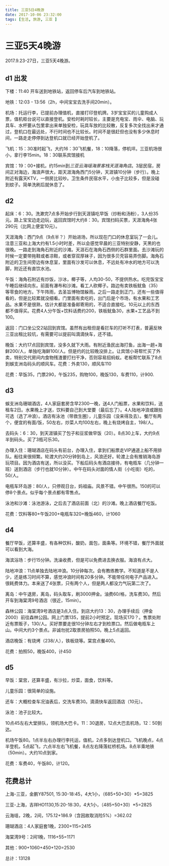 ```yaml
---
title: 三亚5日4晚游
date: 2017-10-06 23:32:00
tags: [生活, 旅游, 三亚 ]
---
```

# 三亚5天4晚游

2017.9.23-27日，三亚5天4晚游。

<!--more-->

## d1 出发

下楼：11:40 开车送到地铁站，返回停车后汽车到地铁站。

地铁：12:03 - 13:56（2h，中间宝宝去洗手间20min）。

机场：托运行李，已提前办理值机，直接打印登机牌。3岁宝宝买的儿童购成人票，值机柜台说可以直接登机。安检时耗时较长，主要是充电宝、雨伞、电脑、玩具车、水杯要从包里拿出来单独安检，玩具车放的比较散，反复多次全找出来才通过，登机口在最远处，不行时间也不比较长。时间不是很赶但也没有多少休息时间，一路走走停停到达登机口就已经开始登机了。

飞机：15：30准时起飞，大约16：30飞机餐，18：10降落，停机坪。三亚机场很小，拿行李15min。18：30联系宾馆接机

宾馆：19：00+接机，约15min到*三亚云海瑶海景客栈天涯海角店*。3层民宿，房间正对海边，海浪声很大，距天涯海角西门5分钟，天涯镇10分钟（步行）。晚上附近有露天KTV，一侧房比较吵。卫生条件民宿水平，小虫子比较多，但是没碰到蚊子。简单洗刷后就休息了。



## d2

起床：6：30。洗漱完7点多开始步行到天涯镇吃早饭（炒粉和汤粉），3人份35元。路上宝宝边走边玩，返回宾馆时大约8：30。宾馆扫码买票，天涯海角4张290元（比网上便宜10元）。

天涯海角：西门9点（9点半？）开始进场，所以现在门口的休息室玩了一会儿。注意三亚和上海大约有1.5小时时差，所以会感觉早晨的三亚特别安静，天黑的也很晚。一路走到海角石附近的沙滩。天涯石在海角石西侧的石群里面。去沙滩玩的时候一定要带拖鞋或者凉鞋，或者穿双厚袜子，因为很多贝壳容易弄伤脚。海角石附近的卫生间旁边有休息室，里面有沙发可以休息，不远处有冲水的地方可以洗脚，附近还有直饮水池。

午饭：海角石附近有炒饭，沙冰，椰子等，人均30-50，不提供热水。吃完饭宝宝午睡后继续向东。前面有瀑布和沙滩。看工人砍椰子。路边有卖铁板鱿鱼（35）等零食的地方。下午阵雨，去圣旨博物馆躲雨。之后一路走到正门，还有一些值得看的，但是比较累就没细看。门里面有卖吃的，出门后是个市场，有水果和工艺品。水果不是很熟，估计大都是准备邮寄用的，不适合直接吃。10元以上的东西都不值得买。花费4人分午饭+饮料话费约200，铁板鱿鱼30，水果+工艺品不到100。

返回：门口坐公交2站回到宾馆。虽然有出租但是看拦车的打听不打表，普遍反映三亚出租比较坑，有需要可以提前叫滴滴快车，还不错。

晚饭：大约17点回到宾馆，没多久就下大雨。有附近渔民出海打鱼，出海一趟+海鲜200/人，单独吃海鲜100/人。但是约的比较晚没排上。让宾馆小哥帮忙买了外卖，特别交代房间内食物残渣要打扫干净，否则容易招蚂蚁。老板帮忙联系了8点到蜈支洲岛码头的顺风车。花费：外卖130，顺风车110

花费：早饭35，门票290，午饭235，购物100，晚饭130，车费110，计900.

## d3

蜈支洲岛珊瑚酒店，4人家庭套房含早2300一晚，送4人门船票，水果和饮料，送租车2日。水果晚上才送，饮料要自己到大堂要（最后忘了）。4人陆地冲浪或跟拍可选（选了冲浪）。酒店有泳池（带救生圈），儿童乐园（没来得及去）。餐厅有两个，便宜的有面/饭，50左右，炒菜人均100左右，晚上有烧烤自主，198/人。

去码头：6：30，到天涯镇买了包子和豆浆做早饭（20）。8点30上车，大约9点半到码头。买了3瓶可乐30。

办理入住：珊瑚酒店在码头有前台，办理入住，拿到们船票走VIP通道上船不用排队。船往来很频繁。轮渡大约20分钟到岛上，风浪还好。轮渡上会有推销海岛游玩项目。因为酒店有送，所以没买。下船后码头有酒店接待，有电瓶车（几分钟一班）送到酒店（步行也就10分钟）。中午在码头对面的情人街（小吃街）吃的，50/人。

电瓶车环岛游：80/人，只停观日台，妈祖庙。风景不错。中午很热。150的可以停8个景点。似乎每个景点都有零售点。

泳池和沙滩：泳池游泳，之后去了酒店前面（北）的沙滩。晚上酒店餐厅吃饭。

花费：饮料等80+午饭200+电瓶车320+晚饭460，计1060

## d4

餐厅早饭，还算丰盛，有各种饮料，酸奶，面包，面条等。环境不错，餐厅外面就可以看到大海。

海滨浴场：步行15分钟。洗澡收费，但是可以免费进去换衣服。海浪有点大。

陆地冲浪：11点单独去陆地冲浪。10分钟每次。会有教练教学。不知道是不是人少，还是练习时间不算，感觉冲浪时间有20多分钟。不能带任何电子产品进入。很耗费体力。本来送了4张票，只有两个人，但是两人都没力气玩第二次了。

离岛：中午退房，离岛，码头取车，刷3000押金。油费60/格，洗车费30。然后开车到海棠湾9号酒店（很近，15min）。

森林公园：海棠湾9号酒店是3点入住。到店大约13：30，办理手续后（押金2000）前往森林公园。网上门票135，提前2小时预定。现场买170？。售票处附近有票贩子，130/人。买好票要走很10分钟左右才到检票口。然后做电瓶车上山。中间大约3个景点。非诚勿扰2取景房拍照50。晚上5点返回。

酒店晚饭：有烧烤（238/人），铁板烧等。棠宫点餐400。

花费：拍照50，晚饭400，计450

## d5

早饭：棠宫，还算丰盛，有沙拉，炒菜，面食，饮料等。

儿童乐园：很简单的设施。

还车：大概检查车况油表后，交洗车费30。滴滴快车返回酒店（10元）。

泳池：池子比较大。

10点45左右大堂排队，领机场大巴卡。11：30退房，12点大巴去机场，12：50到达。

机场午饭80。1点半左右办理行李托运，值机，2点多到达登机口。飞机晚点，4点半登机，5点起飞，六点半左右飞机餐，8点左右降落虹桥机场。8点半乘地铁（50min）。大约10点到家。

花费：车费40，午饭80，计120。

## 花费总计

上海-三亚，金鹏Y87501, 15:30-18:45，4大1小，（685+50+30）*5=3825

三亚-上海，吉祥HO1130,15:20-18:30，4大1小，（485+50+30）*5=2825

云海瑶，2晚，2间，175.12+186.9（含因故取消险5%）=362.02

珊瑚酒店：4人家庭套1晚，2300+115=2415

海棠湾9号：2间1晚，1116+55=1171

其他：900+1060+450+120=2530

总计：13128





